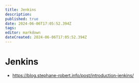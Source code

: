 ```yaml
---
title: Jenkins
description: 
published: true
date: 2024-06-06T17:05:52.394Z
tags: 
editor: markdown
dateCreated: 2024-06-06T17:05:52.394Z
---
```


# Jenkins

- <https://blog.stephane-robert.info/post/introduction-jenkins/>

